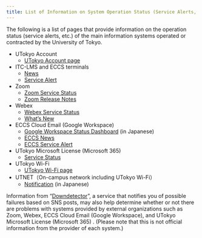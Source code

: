 ```yaml
---
title: List of Information on System Operation Status (Service Alerts, etc.)
---
```


The following is a list of pages that provide information on the operation status (service alerts, etc.) of the main information systems operated or contracted by the University of Tokyo.

* UTokyo Account
  * [UTokyo Account page](https://www.u-tokyo.ac.jp/adm/dics/ja/account.html)
* ITC-LMS and ECCS terminals
  * [News](https://www.ecc.u-tokyo.ac.jp/en/announcement/categorized.html)
  * [Service Alert](https://www.ecc.u-tokyo.ac.jp/en/announcement/categorized.html#maintenance)
* Zoom
  * [Zoom Service Status](https://status.zoom.us/)
  * [Zoom Release Notes](https://support.zoom.us/hc/en-us/sections/201214205-Release-Notes)
* Webex
  * [Webex Service Status](https://status.webex.com/service/status?lang=en_US)
  * [What’s New](https://help.webex.com/en-us/xcwws1/What-s-New-for-the-Latest-Channel-of-Webex-Meetings)
* ECCS Cloud Email (Google Workspace)
  * [Google Workspace Status Dashboard](https://www.google.co.jp/appsstatus/dashboard/) (in Japanese)
  * [ECCS News](https://www.ecc.u-tokyo.ac.jp/en/announcement/categorized.html)
  * [ECCS Service Alert](https://www.ecc.u-tokyo.ac.jp/en/announcement/categorized.html#maintenance)
* UTokyo Microsoft License (Microsoft 365)
  * [Service Status](https://portal.office.com/servicestatus)
* UTokyo Wi-Fi
  * [UTokyo Wi-Fi page](/en/utokyo_wifi/)
* UTNET（On-campus network including UTokyo Wi-Fi）
  * [Notification](https://www.nc.u-tokyo.ac.jp/infoall) (in Japanese)

Information from “[Downdetector](https://downdetector.com/)”, a service that notifies you of possible failures based on SNS posts, may also help determine whether or not there are problems with systems provided by external organizations such as Zoom, Webex, ECCS Cloud Email (Google Workspace), and UTokyo Microsoft License (Microsoft 365) . (Please note that this is not official information from the provider of each system.)
